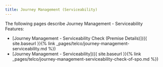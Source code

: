 ```yaml
---
title: Journey Management (Serviceability)
---
```


The following pages describe Journey Management - Serviceability Features:


- [Journey Management - Serviceability Check (Premise Details)]({{ site.baseurl }}{% link _pages/telco/journey-management-serviceability.md %})
- [Journey Management - Serviceability]({{ site.baseurl }}{% link _pages/telco/journey-management-serviceability-check-of-spo.md %})